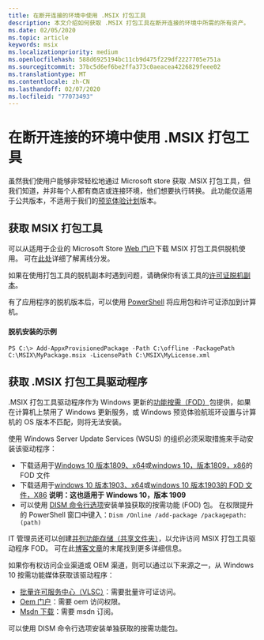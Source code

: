 ```yaml
---
title: 在断开连接的环境中使用 .MSIX 打包工具
description: 本文介绍如何获取 .MSIX 打包工具在断开连接的环境中所需的所有资产。
ms.date: 02/05/2020
ms.topic: article
keywords: msix
ms.localizationpriority: medium
ms.openlocfilehash: 588d6925194bc11cb9d475f229df2227705e751a
ms.sourcegitcommit: 37bc5d6ef6be2ffa373c0aeacea4226829feee02
ms.translationtype: MT
ms.contentlocale: zh-CN
ms.lasthandoff: 02/07/2020
ms.locfileid: "77073493"
---
```

# <a name="using-the-msix-packaging-tool-in-a-disconnected-environment"></a>在断开连接的环境中使用 .MSIX 打包工具

虽然我们使用户能够非常轻松地通过 Microsoft store 获取 .MSIX 打包工具，但我们知道，并非每个人都有商店或连接环境，他们想要执行转换。 此功能仅适用于公共版本，不适用于我们的[预览体验计划](insider-program.md)版本。

## <a name="get-the-msix-packaging-tool"></a>获取 MSIX 打包工具

可以从适用于企业的 Microsoft Store [Web 门户](https://businessstore.microsoft.com/store)下载 MSIX 打包工具供脱机使用。 可在[此处](https://docs.microsoft.com/microsoft-store/distribute-offline-apps)详细了解离线分发。

如果在使用打包工具的脱机副本时遇到问题，请确保你有该工具的[许可证脱机副本](https://docs.microsoft.com/microsoft-store/distribute-offline-apps#download-an-offline-licensed-app)。 

有了应用程序的脱机版本后，可以使用 [PowerShell](https://docs.microsoft.com/powershell/module/dism/add-appxprovisionedpackage?view=win10-ps) 将应用包和许可证添加到计算机。

#### <a name="example-of-offline-installation"></a>脱机安装的示例
```
PS C:\> Add-AppxProvisionedPackage -Path C:\offline -PackagePath C:\MSIX\MyPackage.msix -LicensePath C:\MSIX\MyLicense.xml
```

## <a name="get-the-msix-packaging-tool-driver"></a>获取 .MSIX 打包工具驱动程序

.MSIX 打包工具驱动程序作为 Windows 更新的[功能按需（FOD）](https://docs.microsoft.com/windows-hardware/manufacture/desktop/features-on-demand-v2--capabilities)包提供，如果在计算机上禁用了 Windows 更新服务，或 Windows 预览体验航班环设置与计算机的 OS 版本不匹配，则将无法安装。

使用 Windows Server Update Services (WSUS) 的组织必须采取措施来手动安装该驱动程序：
- 下载适用于[Windows 10 版本1809、x64](https://download.microsoft.com/download/8/4/3/8436215A-42DB-4FD2-966D-60D436D6EEFC/Msix-PackagingTool-Driver-Package~31bf3856ad364e35~amd64~~.cab)或[windows 10，版本1809，x86](https://download.microsoft.com/download/9/9/4/9948d09d-af25-45a5-b01f-cc4bcf05f5bf/Msix-PackagingTool-Driver-Package~31bf3856ad364e35~x86~~.cab)的 FOD 文件
- 下载适用于[windows 10 版本1903、x64](https://download.microsoft.com/download/5/2/e/52ec35e9-3b50-47b2-879d-c815a93bc3fc/Msix-PackagingTool-Driver-Package~31bf3856ad364e35~amd64~~.cab)或[windows 10 版本1903的 FOD 文件，X86](https://download.microsoft.com/download/2/c/3/2c3a78a2-4d64-426a-976d-dfe4805110cc/Msix-PackagingTool-Driver-Package~31bf3856ad364e35~x86~~.cab) **说明：这也适用于 Windows 10，版本 1909**
- 可以使用 [DISM 命令行选项](https://docs.microsoft.com/windows-hardware/manufacture/desktop/dism-operating-system-package-servicing-command-line-options)安装单独获取的按需功能 (FOD) 包。 在权限提升的 PowerShell 窗口中键入：```Dism /Online /add-package /packagepath:(path)```

IT 管理员还可以创建[并列功能存储（共享文件夹）](https://docs.microsoft.com/windows-server/administration/server-manager/configure-features-on-demand-in-windows-server)，以允许访问 MSIX 打包工具驱动程序 FOD。 可在此[博客文章](https://techcommunity.microsoft.com/t5/Windows-IT-Pro-Blog/Language-pack-acquisition-and-retention-for-enterprise-devices/ba-p/275404)的末尾找到更多详细信息。

如果你有权访问企业渠道或 OEM 渠道，则可以通过以下来源之一，从 Windows 10 按需功能媒体获取该驱动程序：

- [批量许可服务中心（VLSC）](https://www.microsoft.com/Licensing/servicecenter/default.aspx)：需要批量许可证访问。
- [Oem 门户](https://www.microsoftoem.com)：需要 oem 访问权限。
- [Msdn 下载](https://my.visualstudio.com/Downloads/Featured)：需要 msdn 订阅。

可以使用 DISM 命令行选项安装单独获取的按需功能包。
